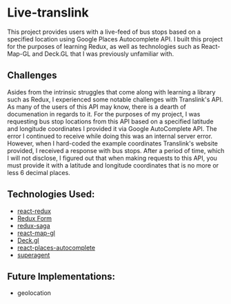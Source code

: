# Live-translink 
This project provides users with a live-feed of bus stops based on a specified location using Google Places Autocomplete API. I built this project for the purposes of learning Redux, as well as technologies such as React-Map-GL and Deck.GL that I was previously unfamiliar with. 

## Challenges
Asides from the intrinsic struggles that come along with learning a library such as Redux, I experienced some notable challenges with Translink's API. 
As many of the users of this API may know, there is a dearth of documenation in regards to it. For the purposes of my project, I was requesting bus stop locations from this API based on a specified latitude and longitude coordinates I provided it via Google AutoComplete API. The error I continued to receive while doing this was an internal server error. However, when I hard-coded the example coordinates Translink's website provided, I received a response with bus stops. 
After a period of time, which I will not disclose, I figured out that when making requests to this API, you must provide it with a latitude and longitude coordinates that is no more or less 6 decimal places. 

## Technologies Used:

- [react-redux](https://github.com/reactjs/react-redux)
- [Redux Form](https://redux-form.com/7.3.0/)
- [redux-saga](https://redux-saga.js.org/)
- [react-map-gl](https://github.com/uber/react-map-gl)
- [Deck.gl](https://github.com/uber/deck.gl)
- [react-places-autocomplete](https://github.com/kenny-hibino/react-places-autocomplete)
- [superagent](https://github.com/visionmedia/superagent)
## Future Implementations:
- geolocation 


